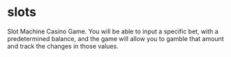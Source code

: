 # slots
 Slot Machine Casino Game.
 You will be able to input a specific bet, with a predetermined balance, and the game will allow you to gamble that amount and track the changes in those values.
